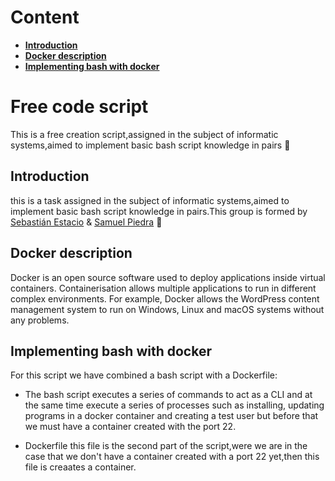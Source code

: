 # Content

-   [**Introduction**](#introduction)
-   [**Docker description**](#docker-description)
-   [**Implementing bash with docker**](#implementing-bash-with-docker)

# Free code script

This is a free creation script,assigned in the subject of informatic systems,aimed to implement basic bash script knowledge in pairs :dizzy:

## Introduction

this is a task assigned in the subject of  informatic systems,aimed to implement basic bash script knowledge in pairs.This group is formed by [Sebastián Estacio](https://github.com/z0s3r77) & [Samuel Piedra](https://github.com/SPiedra955) :raising_hand:

## Docker description

Docker is an open source software used to deploy applications inside virtual containers. Containerisation allows multiple applications to run in different complex environments. For example, Docker allows the WordPress content management system to run on Windows, Linux and macOS systems without any problems.

## Implementing bash with docker

For this script we have combined a bash script with a Dockerfile:

* The bash script executes a series of commands to act as a CLI and at the same time execute a series of processes such as installing, updating programs in a docker       container and creating a test user but before that we must have a container created with the port 22.

* Dockerfile this file is the second part of the script,were we are in the case that we don't have a container created with a port 22 yet,then this file is creaates a container.
